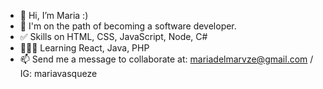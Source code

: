 - 👋 Hi, I’m Maria :)
- 🌱 I'm on the path of becoming a software developer. 
- ✅ Skills on HTML, CSS, JavaScript, Node, C#
- 👩🏽‍💻 Learning React, Java, PHP
- 📫 Send me a message to collaborate at: mariadelmarvze@gmail.com / IG: mariavasqueze

<!---
mariavasqueze/mariavasqueze is a ✨ special ✨ repository because its `README.md` (this file) appears on your GitHub profile.
You can click the Preview link to take a look at your changes.
--->
